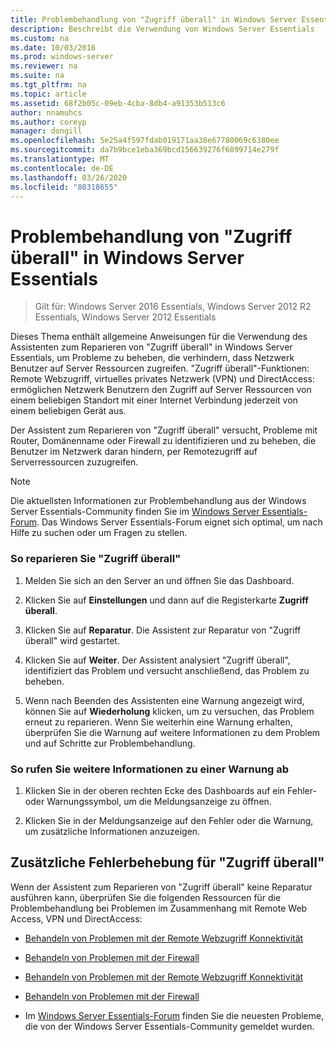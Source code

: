 ```yaml
---
title: Problembehandlung von "Zugriff überall" in Windows Server Essentials
description: Beschreibt die Verwendung von Windows Server Essentials
ms.custom: na
ms.date: 10/03/2016
ms.prod: windows-server
ms.reviewer: na
ms.suite: na
ms.tgt_pltfrm: na
ms.topic: article
ms.assetid: 68f2b05c-09eb-4cba-8db4-a91353b513c6
author: nnamuhcs
ms.author: coreyp
manager: dongill
ms.openlocfilehash: 5e25a4f597fdab019171aa38e67780069c6380ee
ms.sourcegitcommit: da7b9bce1eba369bcd156639276f6899714e279f
ms.translationtype: MT
ms.contentlocale: de-DE
ms.lasthandoff: 03/26/2020
ms.locfileid: "80318655"
---
```

# <a name="troubleshoot-anywhere-access-in-windows-server-essentials"></a>Problembehandlung von "Zugriff überall" in Windows Server Essentials

>Gilt für: Windows Server 2016 Essentials, Windows Server 2012 R2 Essentials, Windows Server 2012 Essentials

Dieses Thema enthält allgemeine Anweisungen für die Verwendung des Assistenten zum Reparieren von "Zugriff überall" in Windows Server Essentials, um Probleme zu beheben, die verhindern, dass Netzwerk Benutzer auf Server Ressourcen zugreifen. "Zugriff überall"-Funktionen: Remote Webzugriff, virtuelles privates Netzwerk (VPN) und DirectAccess: ermöglichen Netzwerk Benutzern den Zugriff auf Server Ressourcen von einem beliebigen Standort mit einer Internet Verbindung jederzeit von einem beliebigen Gerät aus.  
  
 Der Assistent zum Reparieren von "Zugriff überall" versucht, Probleme mit Router, Domänenname oder Firewall zu identifizieren und zu beheben, die Benutzer im Netzwerk daran hindern, per Remotezugriff auf Serverressourcen zuzugreifen.  
  
> [!NOTE]
>  Die aktuellsten Informationen zur Problembehandlung aus der Windows Server Essentials-Community finden Sie im [Windows Server Essentials-Forum](https://social.technet.microsoft.com/Forums/winserveressentials/threads). Das Windows Server Essentials-Forum eignet sich optimal, um nach Hilfe zu suchen oder um Fragen zu stellen.  
  
### <a name="to-repair-anywhere-access"></a>So reparieren Sie "Zugriff überall"  
  
1.  Melden Sie sich an den Server an und öffnen Sie das Dashboard.  
  
2.  Klicken Sie auf **Einstellungen** und dann auf die Registerkarte **Zugriff überall**.  
  
3.  Klicken Sie auf **Reparatur**. Die Assistent zur Reparatur von "Zugriff überall" wird gestartet.  
  
4.  Klicken Sie auf **Weiter**. Der Assistent analysiert "Zugriff überall", identifiziert das Problem und versucht anschließend, das Problem zu beheben.  
  
5.  Wenn nach Beenden des Assistenten eine Warnung angezeigt wird, können Sie auf **Wiederholung** klicken, um zu versuchen, das Problem erneut zu reparieren. Wenn Sie weiterhin eine Warnung erhalten, überprüfen Sie die Warnung auf weitere Informationen zu dem Problem und auf Schritte zur Problembehandlung.  
  
### <a name="to-get-more-information-about-an-alert"></a>So rufen Sie weitere Informationen zu einer Warnung ab  
  
1.  Klicken Sie in der oberen rechten Ecke des Dashboards auf ein Fehler- oder Warnungssymbol, um die Meldungsanzeige zu öffnen.  
  
2.  Klicken Sie in der Meldungsanzeige auf den Fehler oder die Warnung, um zusätzliche Informationen anzuzeigen.  
  
## <a name="additional-troubleshooting-for-anywhere-access"></a>Zusätzliche Fehlerbehebung für "Zugriff überall"  
 Wenn der Assistent zum Reparieren von "Zugriff überall" keine Reparatur ausführen kann, überprüfen Sie die folgenden Ressourcen für die Problembehandlung bei Problemen im Zusammenhang mit Remote Web Access, VPN und DirectAccess:  
  

-   [Behandeln von Problemen mit der Remote Webzugriff Konnektivität](Troubleshoot-Remote-Web-Access-connectivity-in-Windows-Server-Essentials.md)  
  
-   [Behandeln von Problemen mit der Firewall](Troubleshoot-your-firewall-in-Windows-Server-Essentials.md)  

-   [Behandeln von Problemen mit der Remote Webzugriff Konnektivität](../support/Troubleshoot-Remote-Web-Access-connectivity-in-Windows-Server-Essentials.md)  
  
-   [Behandeln von Problemen mit der Firewall](../support/Troubleshoot-your-firewall-in-Windows-Server-Essentials.md)  

  
-   Im [Windows Server Essentials-Forum](https://social.technet.microsoft.com/Forums/winserveressentials/threads) finden Sie die neuesten Probleme, die von der Windows Server Essentials-Community gemeldet wurden.
